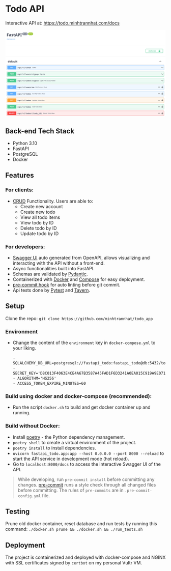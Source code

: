 # Todo API

Interactive API at: <https://todo.minhtrannhat.com/docs>

<p align="center">
    <img src="./docs/demo.png" />
</p>

## Back-end Tech Stack

- Python 3.10
- FastAPI
- PostgreSQL
- Docker

## Features

### For clients:

- [CRUD](https://en.wikipedia.org/wiki/Create,_read,_update_and_delete) Functionality. Users are able to:
  - Create new account
  - Create new todo
  - View all todo items
  - View todo by ID
  - Delete todo by ID
  - Update todo by ID

### For developers:

- [Swagger UI](https://swagger.io/tools/swagger-ui) auto generated from OpenAPI, allows visualizing and interacting with the API without a front-end.
- Async functionalities built into FastAPI.
- Schemas are validated by [Pydantic](https://pydantic-docs.helpmanual.io/).
- Containerized with [Docker](https://www.docker.com/) and [Compose](https://docs.docker.com/compose/) for easy deployment.
- [pre-commit hook](https://pre-commit.com/) for auto linting before git commit.
- Api tests done by [Pytest](https://docs.pytest.org/) and [Tavern](https://taverntesting.github.io).

## Setup

Clone the repo: `git clone https://github.com/minhtrannhat/todo_app`

### Environment

- Change the content of the `environment` key in `docker-compose.yml` to your liking.
  ```
  - SQLALCHEMY_DB_URL=postgresql://fastapi_todo:fastapi_todo@db:5432/todo
  - SECRET_KEY='D8C013F4063E4CE4A67B3587A45FAD1F6D3241A0EA015C919A9E071CD5AA8273'
  - ALGORITHM='HS256'
  - ACCESS_TOKEN_EXPIRE_MINUTES=60
  ```

### Build using docker and docker-compose (recommended):

- Run the script `docker.sh` to build and get docker container up and running.

### Build without Docker:

- Install [poetry](https://python-poetry.org/) - the Python dependency management.
- `poetry shell` to create a virtual environment of the project.
- `poetry install` to install dependencies.
- `uvicorn fastapi_todo.app:app --host 0.0.0.0 --port 8000 --reload` to start the API service in development mode (hot reload).
- Go to `localhost:8000/docs` to access the interactive Swagger UI of the API.

> While developing, run `pre-commit install` before committing any changes. [pre-commit](https://pre-commit.com/) runs a style check through all changed files before committing. The rules of `pre-commits` are in `.pre-commit-config.yml` file.

## Testing

Prune old docker container, reset database and run tests by running this command: `./docker.sh prune && ./docker.sh && ./run_tests.sh`

## Deployment

The project is containerized and deployed with docker-compose and NGINX with SSL certificates signed by `certbot` on my personal Vultr VM.
